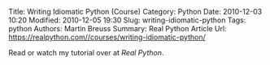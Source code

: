 Title: Writing Idiomatic Python (Course)
Category: Python
Date: 2010-12-03 10:20
Modified: 2010-12-05 19:30
Slug: writing-idiomatic-python
Tags: python
Authors: Martin Breuss
Summary: Real Python Article
Url: https://realpython.com//courses/writing-idiomatic-python/

Read or watch my tutorial over at _Real Python_.